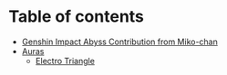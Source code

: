# Table of contents

* [Genshin Impact Abyss Contribution from Miko-chan](README.md)
* [Auras](auras/README.md)
  * [Electro Triangle](auras/electro-triangle.md)

